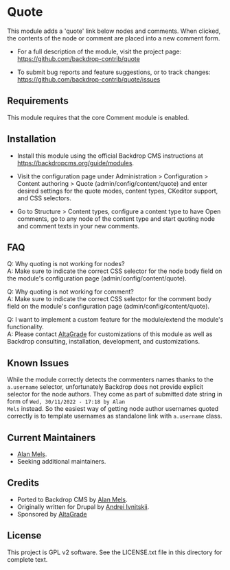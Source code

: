 # Quote

This module adds a 'quote' link below nodes and comments. When clicked, the
contents of the node or comment are placed into a new comment form.

* For a full description of the module, visit the project page:
  https://github.com/backdrop-contrib/quote

* To submit bug reports and feature suggestions, or to track changes:
  https://github.com/backdrop-contrib/quote/issues


## Requirements

This module requires that the core Comment module is enabled.

## Installation

- Install this module using the official Backdrop CMS instructions at
  https://backdropcms.org/guide/modules.

- Visit the configuration page under Administration > Configuration > Content authoring >
  Quote (admin/config/content/quote) and enter desired settings for the quote modes, content types, CKeditor support, and CSS selectors.

- Go to Structure > Content types, configure a content type to have Open comments, go to any node of the content type and start quoting node and comment texts in your new comments.

## FAQ

Q: Why quoting is not working for nodes?\
A: Make sure to indicate the correct CSS selector for the node body field on the module's configuration page (admin/config/content/quote).

Q: Why quoting is not working for comment?\
A: Make sure to indicate the correct CSS selector for the comment body field on the module's configuration page (admin/config/content/quote).

Q: I want to implement a custom feature for the module/extend the module's functionality.\
A: Please contact [AltaGrade](https://www.altagrade.com) for customizations of
this module as well as Backdrop consulting, installation, development, and customizations.


## Known Issues

While the module correctly detects the commenters names thanks to the <code>a.username</code> selector, unfortunately Backdrop does not provide explicit selector for the node authors. They come as part of submitted date string in form of <code>Wed, 30/11/2022 - 17:18 by Alan Mels</code> instead. So the easiest way of getting node author usernames quoted correctly is to template usernames as standalone link with <code>a.username</code> class.</div>

## Current Maintainers

- [Alan Mels](https://github.com/alanmels).
- Seeking additional maintainers.

## Credits

- Ported to Backdrop CMS by [Alan Mels](https://github.com/alanmels).
- Originally written for Drupal by [Andrei Ivnitskii](https://www.drupal.org/u/ivnish).
- Sponsored by [AltaGrade](https://www.altagrade.com)

## License

This project is GPL v2 software.
See the LICENSE.txt file in this directory for complete text.
